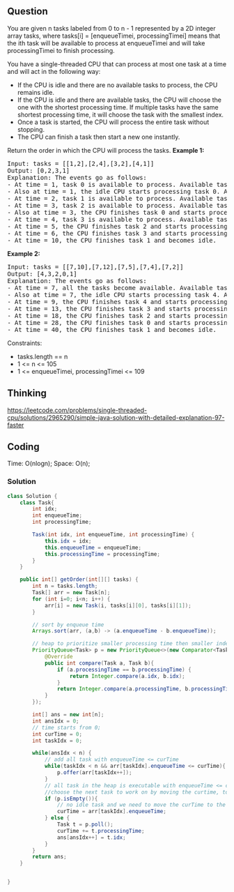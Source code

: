 ## Question
You are given n tasks labeled from 0 to n - 1 represented by a 2D integer array tasks, where tasks[i] = [enqueueTimei, processingTimei] means that the ith task will be available to process at enqueueTimei and will take processingTimei to finish processing.

You have a single-threaded CPU that can process at most one task at a time and will act in the following way:

* If the CPU is idle and there are no available tasks to process, the CPU remains idle.
* If the CPU is idle and there are available tasks, the CPU will choose the one with the shortest processing time. If multiple tasks have the same shortest processing time, it will choose the task with the smallest index.
* Once a task is started, the CPU will process the entire task without stopping.
* The CPU can finish a task then start a new one instantly.

Return the order in which the CPU will process the tasks.
**Example 1:**
<pre>
Input: tasks = [[1,2],[2,4],[3,2],[4,1]]
Output: [0,2,3,1]
Explanation: The events go as follows: 
- At time = 1, task 0 is available to process. Available tasks = {0}.
- Also at time = 1, the idle CPU starts processing task 0. Available tasks = {}.
- At time = 2, task 1 is available to process. Available tasks = {1}.
- At time = 3, task 2 is available to process. Available tasks = {1, 2}.
- Also at time = 3, the CPU finishes task 0 and starts processing task 2 as it is the shortest. Available tasks = {1}.
- At time = 4, task 3 is available to process. Available tasks = {1, 3}.
- At time = 5, the CPU finishes task 2 and starts processing task 3 as it is the shortest. Available tasks = {1}.
- At time = 6, the CPU finishes task 3 and starts processing task 1. Available tasks = {}.
- At time = 10, the CPU finishes task 1 and becomes idle.
</pre>

**Example 2:**
<pre>
Input: tasks = [[7,10],[7,12],[7,5],[7,4],[7,2]]
Output: [4,3,2,0,1]
Explanation: The events go as follows:
- At time = 7, all the tasks become available. Available tasks = {0,1,2,3,4}.
- Also at time = 7, the idle CPU starts processing task 4. Available tasks = {0,1,2,3}.
- At time = 9, the CPU finishes task 4 and starts processing task 3. Available tasks = {0,1,2}.
- At time = 13, the CPU finishes task 3 and starts processing task 2. Available tasks = {0,1}.
- At time = 18, the CPU finishes task 2 and starts processing task 0. Available tasks = {1}.
- At time = 28, the CPU finishes task 0 and starts processing task 1. Available tasks = {}.
- At time = 40, the CPU finishes task 1 and becomes idle.
</pre>

Constraints:
* tasks.length == n
* 1 <= n <= 105
* 1 <= enqueueTimei, processingTimei <= 109

## Thinking
https://leetcode.com/problems/single-threaded-cpu/solutions/2965290/simple-java-solution-with-detailed-explanation-97-faster

## Coding
Time: O(nlogn); 
Space: O(n); 
### Solution
```java
class Solution {
    class Task{
        int idx;
        int enqueueTime;
        int processingTime;

        Task(int idx, int enqueueTime, int processingTime) {
            this.idx = idx;
            this.enqueueTime = enqueueTime;
            this.processingTime = processingTime;
        }
    }

    public int[] getOrder(int[][] tasks) {
        int n = tasks.length;
        Task[] arr = new Task[n];
        for (int i=0; i<n; i++) {
            arr[i] = new Task(i, tasks[i][0], tasks[i][1]);
        }

        // sort by enqueue time
        Arrays.sort(arr, (a,b) -> (a.enqueueTime - b.enqueueTime));

        // heap to prioritize smaller processing time then smaller index
        PriorityQueue<Task> p = new PriorityQueue<>(new Comparator<Task>(){
            @Override
            public int compare(Task a, Task b){
                if (a.processingTime == b.processingTime) {
                    return Integer.compare(a.idx, b.idx);
                }
                return Integer.compare(a.processingTime, b.processingTime);
            }
        });

        int[] ans = new int[n];
        int ansIdx = 0;
        // time starts from 0;
        int curTime = 0;
        int taskIdx = 0;

        while(ansIdx < n) {
            // add all task with enqueueTime <= curTime
            while(taskIdx < n && arr[taskIdx].enqueueTime <= curTime){
                p.offer(arr[taskIdx++]);
            }
            // all task in the heap is executable with enqueueTime <= curTime, so we can
            //choose the next task to work on by moving the curtime, to mimic executing task
            if (p.isEmpty()){
                // no idle task and we need to move the curTime to the next enqueue time
                curTime = arr[taskIdx].enqueueTime;
            } else {
                Task t = p.poll();
                curTime += t.processingTime;
                ans[ansIdx++] = t.idx;
            }
        }
        return ans;
    }


}
```